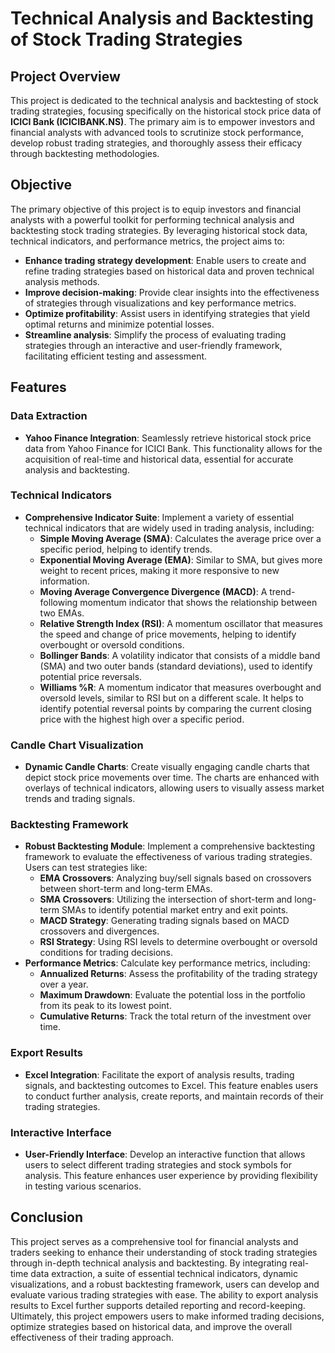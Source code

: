 # Technical Analysis and Backtesting of Stock Trading Strategies

## Project Overview

This project is dedicated to the technical analysis and backtesting of stock trading strategies, focusing specifically on the historical stock price data of **ICICI Bank (ICICIBANK.NS)**. The primary aim is to empower investors and financial analysts with advanced tools to scrutinize stock performance, develop robust trading strategies, and thoroughly assess their efficacy through backtesting methodologies.

## Objective

The primary objective of this project is to equip investors and financial analysts with a powerful toolkit for performing technical analysis and backtesting stock trading strategies. By leveraging historical stock data, technical indicators, and performance metrics, the project aims to:
- **Enhance trading strategy development**: Enable users to create and refine trading strategies based on historical data and proven technical analysis methods.
- **Improve decision-making**: Provide clear insights into the effectiveness of strategies through visualizations and key performance metrics.
- **Optimize profitability**: Assist users in identifying strategies that yield optimal returns and minimize potential losses.
- **Streamline analysis**: Simplify the process of evaluating trading strategies through an interactive and user-friendly framework, facilitating efficient testing and assessment.


## Features

### Data Extraction
- **Yahoo Finance Integration**: Seamlessly retrieve historical stock price data from Yahoo Finance for ICICI Bank. This functionality allows for the acquisition of real-time and historical data, essential for accurate analysis and backtesting.

### Technical Indicators
- **Comprehensive Indicator Suite**: Implement a variety of essential technical indicators that are widely used in trading analysis, including:
  - **Simple Moving Average (SMA)**: Calculates the average price over a specific period, helping to identify trends.
  - **Exponential Moving Average (EMA)**: Similar to SMA, but gives more weight to recent prices, making it more responsive to new information.
  - **Moving Average Convergence Divergence (MACD)**: A trend-following momentum indicator that shows the relationship between two EMAs.
  - **Relative Strength Index (RSI)**: A momentum oscillator that measures the speed and change of price movements, helping to identify overbought or oversold conditions.
  - **Bollinger Bands**: A volatility indicator that consists of a middle band (SMA) and two outer bands (standard deviations), used to identify potential price reversals.
  - **Williams %R**: A momentum indicator that measures overbought and oversold levels, similar to RSI but on a different scale. It helps to identify potential reversal points by comparing the current closing price with the highest high over a specific period.


### Candle Chart Visualization
- **Dynamic Candle Charts**: Create visually engaging candle charts that depict stock price movements over time. The charts are enhanced with overlays of technical indicators, allowing users to visually assess market trends and trading signals.

### Backtesting Framework
- **Robust Backtesting Module**: Implement a comprehensive backtesting framework to evaluate the effectiveness of various trading strategies. Users can test strategies like:
  - **EMA Crossovers**: Analyzing buy/sell signals based on crossovers between short-term and long-term EMAs.
  - **SMA Crossovers**: Utilizing the intersection of short-term and long-term SMAs to identify potential market entry and exit points.
  - **MACD Strategy**: Generating trading signals based on MACD crossovers and divergences.
  - **RSI Strategy**: Using RSI levels to determine overbought or oversold conditions for trading decisions.
- **Performance Metrics**: Calculate key performance metrics, including:
  - **Annualized Returns**: Assess the profitability of the trading strategy over a year.
  - **Maximum Drawdown**: Evaluate the potential loss in the portfolio from its peak to its lowest point.
  - **Cumulative Returns**: Track the total return of the investment over time.

### Export Results
- **Excel Integration**: Facilitate the export of analysis results, trading signals, and backtesting outcomes to Excel. This feature enables users to conduct further analysis, create reports, and maintain records of their trading strategies.

### Interactive Interface
- **User-Friendly Interface**: Develop an interactive function that allows users to select different trading strategies and stock symbols for analysis. This feature enhances user experience by providing flexibility in testing various scenarios.

  
## Conclusion

This project serves as a comprehensive tool for financial analysts and traders seeking to enhance their understanding of stock trading strategies through in-depth technical analysis and backtesting. By integrating real-time data extraction, a suite of essential technical indicators, dynamic visualizations, and a robust backtesting framework, users can develop and evaluate various trading strategies with ease. The ability to export analysis results to Excel further supports detailed reporting and record-keeping. Ultimately, this project empowers users to make informed trading decisions, optimize strategies based on historical data, and improve the overall effectiveness of their trading approach.



